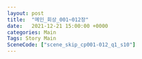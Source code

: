 ```yaml
---
layout: post
title:  "메인_회상_001~012장"
date:   2021-12-21 15:00:00 +0000
categories: Main
Tags: Story Main
SceneCode: ["scene_skip_cp001-012_q1_s10"]
---
```

